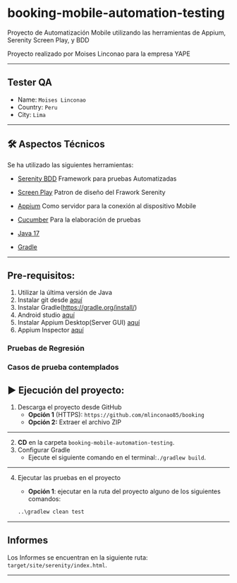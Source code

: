 # booking-mobile-automation-testing
Proyecto de Automatización Mobile utilizando las herramientas de Appium, Serenity Screen Play, y BDD 

Proyecto realizado por Moises Linconao para la empresa YAPE
***

## Tester QA

* Name: `Moises Linconao`
* Country: `Peru`
* City: `Lima`


***

## 🛠️ Aspectos Técnicos

Se ha utilizado las siguientes herramientas:

* [Serenity BDD](https://serenity-bdd.github.io/) Framework para pruebas Automatizadas
* [Screen Play](https://serenity-js.org/handbook/thinking-in-serenity-js/screenplay-pattern.html) Patron de diseño del Frawork Serenity
* [Appium](https://appium.io/) Como servidor para la conexión al dispositivo Mobile
* [Cucumber](https://cucumber.io/) Para la elaboración de pruebas

* [Java 17](https://www.oracle.com/co/java/technologies/javase/jdk11-archive-downloads.html)
* [Gradle](https://gradle.org/)

***

## Pre-requisitos: 

1. Utilizar la última versión de Java
2. Instalar git desde [aquí](https://git-scm.com)
3. Instalar Gradle(https://gradle.org/install/)
4. Android studio [aquí](https://developer.android.com/studio)
5. Instalar Appium Desktop(Server GUI) [aquí](https://github.com/appium/appium-desktop)
6. Appium Inspector [aquí](https://github.com/appium/appium-inspector)


### Pruebas de Regresión
### Casos de prueba contemplados

## ▶️ Ejecución del proyecto:

1. Descarga el proyecto desde GitHub
    * **Opción 1** (HTTPS): `https://github.com/mlinconao85/booking`
   * **Opción 2:** Extraer el archivo ZIP

***

2. **CD** en la carpeta `booking-mobile-automation-testing`.
3. Configurar Gradle
    * Ejecute el siguiente comando en el terminal:`./gradlew build`.

***

4. Ejecutar las pruebas en el proyecto
    * **Opción 1**: ejecutar en la ruta del proyecto alguno de los siguientes comandos:

    ```bash
    ..\gradlew clean test
    ```
***

## Informes

Los Informes se encuentran en la siguiente ruta:
`target/site/serenity/index.html`.

***